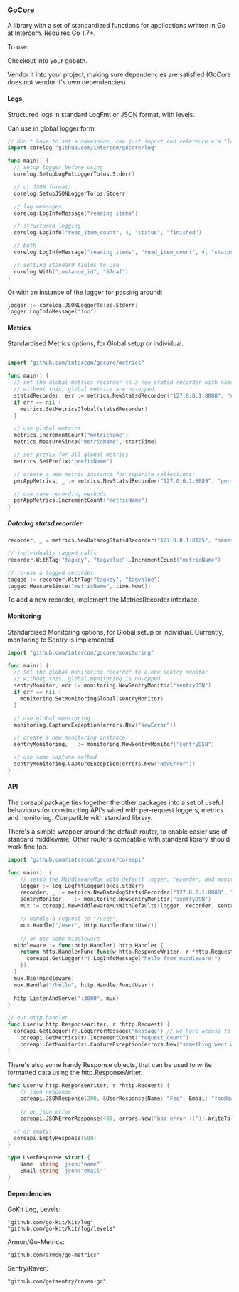 ### GoCore

A library with a set of standardized functions for applications written in Go at Intercom. Requires Go 1.7+.

To use:

Checkout into your gopath.

Vendor it into your project, making sure dependencies are satisfied (GoCore does not vendor it's own dependencies)

#### Logs

Structured logs in standard LogFmt or JSON format, with levels.

Can use in global logger form:

```go
// don't have to set a namespace, can just import and reference via "log" if you don't need the default logger too.
import corelog "github.com/intercom/gocore/log"

func main() {
  // setup logger before using
  corelog.SetupLogFmtLoggerTo(os.Stderr)

  // or JSON format:
  corelog.SetupJSONLoggerTo(os.Stderr)

  // log messages
  corelog.LogInfoMessage("reading items")

  // structured logging
  corelog.LogInfo("read_item_count", 4, "status", "finished")

  // both
  corelog.LogInfoMessage("reading items", "read_item_count", 4, "status", "finished")

  // setting standard fields to use
  corelog.With("instance_id", "67daf")
}
```

Or with an instance of the logger for passing around:

```go
logger := corelog.JSONLoggerTo(os.Stderr)
logger.LogInfoMessage("foo")
```

#### Metrics

Standardised Metrics options, for Global setup or individual.

```go

import "github.com/intercom/gocore/metrics"

func main() {
  // set the global metrics recorder to a new statsd recorder with namespace
  // without this, global metrics are no-opped.
  statsdRecorder, err := metrics.NewStatsdRecorder("127.0.0.1:8888", "namespace")
  if err == nil {
    metrics.SetMetricsGlobal(statsdRecorder)
  }

  // use global metrics
  metrics.IncrementCount("metricName")
  metrics.MeasureSince("metricName", startTime)

  // set prefix for all global metrics
  metrics.SetPrefix("prefixName")

  // create a new metric instance for separate collections:
  perAppMetrics, _ := metrics.NewStatsdRecorder("127.0.0.1:8889", "per-app-namespace")

  // use same recording methods
  perAppMetrics.IncrementCount("metricName")
}
```

##### Datadog statsd recorder

```go
recorder, _ = metrics.NewDatadogStatsdRecorder("127.0.0.1:8125", "namespace", "hostname")

// individually tagged calls
recorder.WithTag("tagkey", "tagvalue").IncrementCount("metricName")

// re-use a tagged recorder
tagged := recorder.WithTag("tagkey", "tagvalue")
tagged.MeasureSince("metricName", time.Now())
```

To add a new recorder, implement the MetricsRecorder interface.

#### Monitoring

Standardised Monitoring options, for Global setup or individual. Currently, monitoring to Sentry is implemented.

```go
import "github.com/intercom/gocore/monitoring"

func main() {
  // set the global monitoring recorder to a new sentry monitor
  // without this, global monitoring is no-opped.
  sentryMonitor, err := monitoring.NewSentryMonitor("sentryDSN")
  if err == nil {
    monitoring.SetMonitoringGlobal(sentryMonitor)
  }

  // use global monitoring
  monitoring.CaptureException(errors.New("NewError"))

  // create a new monitoring instance:
  sentryMonitoring, _ := monitoring.NewSentryMonitor("sentryDSN")

  // use same capture method
  sentryMonitoring.CaptureException(errors.New("NewError"))
}
```

#### API

The coreapi package ties together the other packages into a set of useful behaviours for constructing API's wired with per-request loggers, metrics and monitoring. Compatible with standard library.

There's a simple wrapper around the default router, to enable easier use of standard middleware. Other routers compatible with standard library should work fine too.

```go
import "github.com/intercom/gocore/coreapi"

func main()  {
	// setup the MiddlewareMux with default logger, recorder, and monitor
	logger := log.LogfmtLoggerTo(os.Stderr)
	recorder, _ := metrics.NewDatadogStatsdRecorder("127.0.0.1:8888", "myservice", "hostname")
	sentryMonitor, _ := monitoring.NewSentryMonitor("sentryDSN")
	mux := coreapi.NewMiddlewareMuxWithDefaults(logger, recorder, sentryMonitor)

	// handle a request to "/user",
	mux.Handle("/user", http.HandlerFunc(User))
	
	// or use some middleware
  middleware := func(http.Handler) http.Handler {
    return http.HandlerFunc(func(w http.ResponseWriter, r *http.Request) {
      coreapi.GetLogger(r).LogInfoMessage("hello from middleware!")
    })
  }
  mux.Use(middleware)
  mux.Handle("/hello", http.HandlerFunc(User))
	
  http.ListenAndServe(":3000", mux)
}

// our http handler
func User(w http.ResponseWriter, r *http.Request) {
  coreapi.GetLogger(r).LogErrorMessage("message") // we have access to a request-scoped logger, which has the URL and request id already set
	coreapi.GetMetrics(r).IncrementCount("request_count")
	coreapi.GetMonitor(r).CaptureException(errors.New("something went wrong"))
}

```

There's also some handy Response objects, that can be used to write formatted data using the http.ResponseWriter.

```go
func User(w http.ResponseWriter, r *http.Request) {
	// json response
	coreapi.JSONResponse(200, &UserResponse{Name: "Foo", Email: "foo@bar.com"}).WriteTo(w)
	
	// or json error
	coreapi.JSONErrorResponse(400, errors.New("bad error :(")).WriteTo(w)

  // or empty:
  coreapi.EmptyResponse(500)
}

type UserResponse struct {
	Name  string `json:"name"`
	Email string `json:"email"`
}
``` 


#### Dependencies

GoKit Log, Levels:

```
"github.com/go-kit/kit/log"
"github.com/go-kit/kit/log/levels"
```

Armon/Go-Metrics:

```
"github.com/armon/go-metrics"
```

Sentry/Raven:

```
"github.com/getsentry/raven-go"
```
